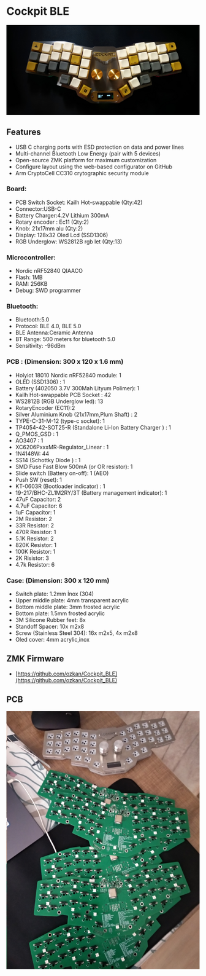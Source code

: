 # Cockpit BLE 

![Cockpit BLE](/cockpit_ble.png)

## Features
- USB C charging ports with ESD protection on data and power lines
- Multi-channel Bluetooth Low Energy (pair with 5 devices)
- Open-source ZMK platform for maximum customization
- Configure layout using the web-based configurator on GitHub
- Arm CryptoCell CC310 crytographic security module

### Board: 
- PCB Switch Socket: Kailh Hot-swappable (Qty:42)
- Connector:USB-C
- Battery Charger:4.2V Lithium 300mA
- Rotary encoder : Ec11 (Qty:2)
- Knob: 21x17mm alu (Qty:2)
- Display: 128x32 Oled Lcd (SSD1306)
- RGB Underglow: WS2812B rgb let (Qty:13) 

### Microcontroller: 
- Nordic nRF52840 QIAACO
- Flash: 	1MB
- RAM: 256KB
- Debug: SWD programmer

### Bluetooth:  
- Bluetooth:5.0
- Protocol: BLE 4.0, BLE 5.0 
- BLE Antenna:Ceramic Antenna
- BT Range: 500 meters for bluetooth 5.0
- Sensitivity: -96dBm

### PCB : (Dimension: 300 x 120 x 1.6 mm)
- Holyiot 18010 Nordic nRF52840 module: 1
- OLED (SSD1306) : 1
- Battery (402050 3.7V 300Mah Lityum Polimer): 1
- Kailh Hot-swappable PCB Socket : 42
- WS2812B (RGB Underglow led): 13 
- RotaryEncoder (EC11):2 
- Silver Aluminium Knob (21x17mm,Plum Shaft) : 2 
- TYPE-C-31-M-12 (type-c socket): 1 
- TP4054-42-SOT25-R (Standalone Li-Ion Battery Charger ) : 1 
- Q_PMOS_GSD : 1
- AO3407 : 1
- XC6206PxxxMR-Regulator_Linear : 1
- 1N4148W: 44
- SS14 (Schottky Diode ) : 1  
- SMD Fuse Fast Blow 500mA (or OR resistor): 1 
- Slide switch (Battery on-off): 1 (AEO)
- Push SW (reset): 1
- KT-0603R (Bootloader indicator) : 1
- 19-217/BHC-ZL1M2RY/3T (Battery management indicator): 1
- 47uF Capacitor: 2
- 4.7uF Capacitor: 6 
- 1uF Capacitor: 1
- 2M Resistor: 2 
- 33R Resistor: 2
- 470R Resistor: 1
- 5.1K Resistor: 2
- 820K Resistor: 1
- 100K Resistor: 1
- 2K Risistor: 3
- 4.7k Resistor: 6


### Case: (Dimension: 300 x 120 mm) 
- Switch plate: 1.2mm İnox (304)
- Upper middle plate: 4mm transparent acrylic
- Bottom middle plate: 3mm frosted acrylic
- Bottom plate: 1.5mm frosted acrylic
- 3M Silicone Rubber feet: 8x
- Standoff Spacer: 10x m2x8
- Screw (Stainless Steel 304): 16x m2x5, 4x m2x8
- Oled cover: 4mm acrylic,inox 




## ZMK Firmware
- [https://github.com/ozkan/Cockpit_BLE](https://github.com/ozkan/Cockpit_BLE)



## PCB 
![Cockpit BLE](/cockpit_ble_pcb.jpg)